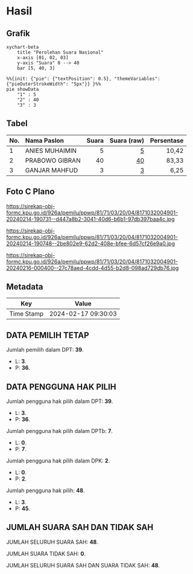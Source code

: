 # Hasil

## Grafik

```mermaid
xychart-beta
    title "Perolehan Suara Nasional"
    x-axis [01, 02, 03]
    y-axis "Suara" 0 --> 40
    bar [5, 40, 3]
```

```mermaid
%%{init: {"pie": {"textPosition": 0.5}, "themeVariables": {"pieOuterStrokeWidth": "5px"}} }%%
pie showData
    "1" : 5
    "2" : 40
    "3" : 3
```

## Tabel

| No. | Nama Paslon    | Suara | Suara (raw) | Persentase |
|:--- |:-------------- | -----:| -----------:| ----------:|
| 1   | ANIES MUHAIMIN | 5     | [5][p-1]    | 10,42      |
| 2   | PRABOWO GIBRAN | 40    | [40][p-2]   | 83,33      |
| 3   | GANJAR MAHFUD  | 3     | [3][p-3]    | 6,25       |


[p-1]: https://github.com/gigit-pemilu/pemilu-2024/blob/main/pilpres/hitung-suara/sub/81-maluku/sub/71-kota-ambon/sub/03-baguala/sub/2004-negeri-lama/sub/901-tps/sub/paslon-1.txt
[p-2]: https://github.com/gigit-pemilu/pemilu-2024/blob/main/pilpres/hitung-suara/sub/81-maluku/sub/71-kota-ambon/sub/03-baguala/sub/2004-negeri-lama/sub/901-tps/sub/paslon-2.txt
[p-3]: https://github.com/gigit-pemilu/pemilu-2024/blob/main/pilpres/hitung-suara/sub/81-maluku/sub/71-kota-ambon/sub/03-baguala/sub/2004-negeri-lama/sub/901-tps/sub/paslon-3.txt

## Foto C Plano

https://sirekap-obj-formc.kpu.go.id/926a/pemilu/ppwp/81/71/03/20/04/8171032004901-20240214-190731--d447a8b2-3041-40d6-b6b1-97db397baa4c.jpg

https://sirekap-obj-formc.kpu.go.id/926a/pemilu/ppwp/81/71/03/20/04/8171032004901-20240214-190748--2be802e9-62d2-408e-bfee-6d57cf26e9a0.jpg

https://sirekap-obj-formc.kpu.go.id/926a/pemilu/ppwp/81/71/03/20/04/8171032004901-20240216-000400--27c78aed-4cdd-4d55-b2d8-098ad729db76.jpg


## Metadata

| Key        | Value               |
| ---------- | ------------------- |
| Time Stamp | 2024-02-17 09:30:03 |


## DATA PEMILIH TETAP

Jumlah pemilih dalam DPT: **39**.
 * L: **3**.
 * P: **36**.

## DATA PENGGUNA HAK PILIH

Jumlah pengguna hak pilih dalam DPT: **39**.
 * L: **3**.
 * P: **36**.

Jumlah pengguna hak pilih dalam DPTb: **7**.
 * L: **0**.
 * P: **7**.

Jumlah pengguna hak pilih dalam DPK: **2**.
 * L: **0**.
 * P: **2**.

Jumlah pengguna hak pilih: **48**.
 * L: **3**.
 * P: **45**.

## JUMLAH SUARA SAH DAN TIDAK SAH

JUMLAH SELURUH SUARA SAH: **48**.

JUMLAH SUARA TIDAK SAH: **0**.

JUMLAH SELURUH SUARA SAH DAN SUARA TIDAK SAH: **48**.


